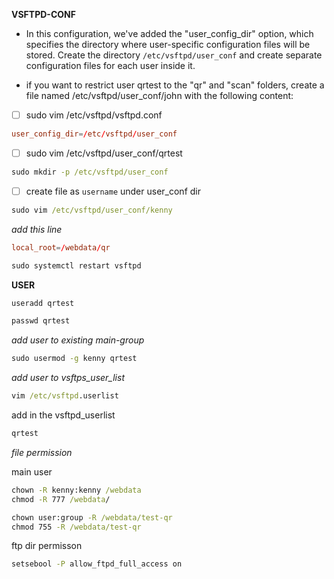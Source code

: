 **VSFTPD-CONF**

* In this configuration, we've added the "user_config_dir" option, which specifies the directory where user-specific configuration files will be stored. Create the directory `/etc/vsftpd/user_conf` and create separate configuration files for each user inside it.

* if you want to restrict user qrtest to the "qr" and "scan" folders, create a file named /etc/vsftpd/user_conf/john with the following content:


- [ ] sudo vim /etc/vsftpd/vsftpd.conf

```cnf
user_config_dir=/etc/vsftpd/user_conf
```
- [ ] sudo vim /etc/vsftpd/user_conf/qrtest

```cmd
sudo mkdir -p /etc/vsftpd/user_conf
```
- [ ] create file as `username` under user_conf dir

```cmd
sudo vim /etc/vsftpd/user_conf/kenny
```

_add this line_ 
```cnf
local_root=/webdata/qr
```

```cmd
sudo systemctl restart vsftpd
```

**USER**

```cmd
useradd qrtest
```
```cmd
passwd qrtest
```
_add user to existing main-group_
```cmd
sudo usermod -g kenny qrtest
```

_add user to vsftps_user_list_

```cmd
vim /etc/vsftpd.userlist 
```
add in the vsftpd_userlist

```bash
qrtest
```
_file permission_

main user
```cmd
chown -R kenny:kenny /webdata
chmod -R 777 /webdata/
```

```cmd
chown user:group -R /webdata/test-qr
chmod 755 -R /webdata/test-qr
```

ftp dir permisson

```cmd
setsebool -P allow_ftpd_full_access on
```




